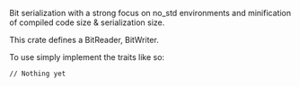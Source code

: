 Bit serialization with a strong focus on no_std environments and minification of compiled code size & serialization size.

This crate defines a BitReader, BitWriter.

To use simply implement the traits like so:
```
// Nothing yet
```